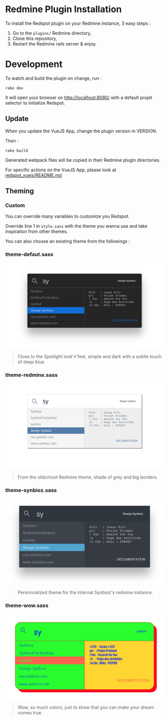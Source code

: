 # Redmine Plugin Installation

To install the Redspot plugin on your Redmine instance, 3 easy steps :

1. Go to the `plugins/` Redmine directory,
1. Clone this repository,
1. Restart the Redmine rails server & enjoy.

# Development

To watch and build the plugin on change, run :
```
rake dev
```
It will open your browser on [http://localhost:8080/](http://localhost:8080/)
with a default projet selector to initialize Redspot.

## Update

When you update the VueJS App, change the plugin version in VERSION.

Then :
```
rake build
```
Generated webpack files will be copied in their Redmine plugin directories.

For specific actions on the VueJS App, please look at
[redspot_vuejs/README.md](redspot_vuejs/README.md)

## Theming

### Custom

You can override many variables to customize you Redspot.

Override line 1 in `style.sass` with the theme you wanna use and take inspiration from other themes.

You can also choose an existing theme from the followings :

### theme-defaut.sass
![Theme default](doc_img/theme-default.png)
> Close to the Spotlight look'n'feel, simple and dark with a subtle touch of deep blue.

### theme-redmine.sass
![Theme Redmine](doc_img/theme-redmine.png)
> From the oldschool Redmine theme, shade of grey and big borders.

### theme-synbioz.sass
![Theme Synbioz](doc_img/theme-synbioz.png)
> Personnalized theme for the internal Synbioz's redmine instance.

### theme-wow.sass
![Theme wow](doc_img/theme-wow.png)
> Wow, so much colors, just to show that you can make your dream comes true.